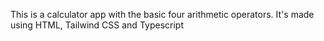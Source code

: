 This is a calculator app with the basic four arithmetic operators.
It's made using HTML, Tailwind CSS and Typescript

